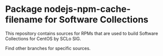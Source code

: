 # Package nodejs-npm-cache-filename for Software Collections

This repository contains sources for RPMs that are used
to build Software Collections for CentOS by SCLo SIG.

Find other branches for specific sources.
